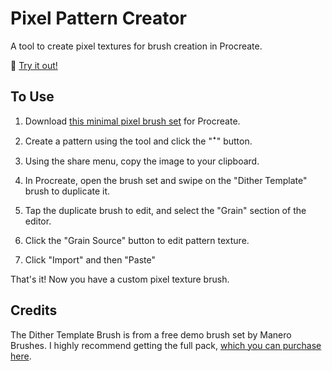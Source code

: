 # Pixel Pattern Creator

A tool to create pixel textures for brush creation in Procreate. 

🎉 [Try it out!](https://laffan.github.io/pixel-brush-creator/)

## To Use

1. Download <a href="https://github.com/laffan/pixel-brush-creator/raw/main/Pixel_Brushes.brushset" download="true">this minimal pixel brush set</a> for Procreate.

2. Create a pattern using the tool and click the "ꜜ" button.

3. Using the share menu, copy the image to your clipboard.

4. In Procreate, open the brush set and swipe on the "Dither Template" brush to duplicate it.

5. Tap the duplicate brush to edit, and select the "Grain" section of the editor.

6. Click the "Grain Source" button to edit pattern texture.

7. Click "Import" and then "Paste"


That's it! Now you have a custom pixel texture brush.


## Credits

The Dither Template Brush is from a free demo brush set by Manero Brushes. I highly recommend getting the full pack, [which you can purchase here](https://ittaimanero.gumroad.com/l/ThePixelArtExperience).
